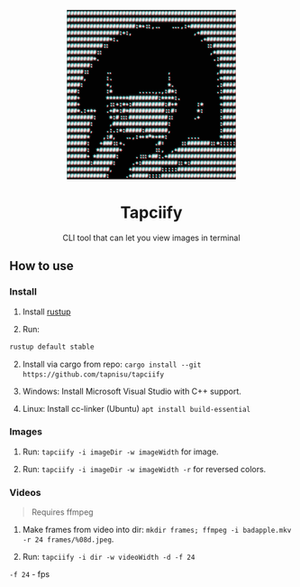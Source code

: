 <p align="center"><img width="300" src="./assets/logo.png"/></p>

<h1 align="center">Tapciify</h1>

<p align="center">CLI tool that can let you view images in terminal</p>

## How to use

### Install

1. Install [rustup](https://rustup.rs/)

2. Run:

```bash
rustup default stable 
```

2. Install via cargo from repo:
   `cargo install --git https://github.com/tapnisu/tapciify`

3. Windows: Install Microsoft Visual Studio with C++ support.

3. Linux: Install cc-linker (Ubuntu) `apt install build-essential`

### Images

1. Run: `tapciify -i imageDir -w imageWidth` for image.

2. Run: `tapciify -i imageDir -w imageWidth -r` for reversed colors.

### Videos

> Requires ffmpeg

1. Make frames from video into dir:
   `mkdir frames; ffmpeg -i badapple.mkv -r 24 frames/%08d.jpeg`.

2. Run: `tapciify -i dir -w videoWidth -d -f 24`

`-f 24` - fps

